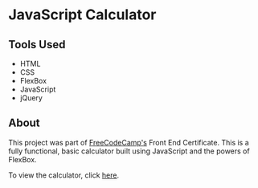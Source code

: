 # JavaScript Calculator

## Tools Used
* HTML
* CSS
* FlexBox
* JavaScript
* jQuery

## About
This project was part of [FreeCodeCamp's](www.freecodecamp.org) Front End Certificate. This is a fully functional, basic calculator built using JavaScript and the powers of FlexBox.

To view the calculator, click [here](https://shannonj498.github.io/js-calculator/).
